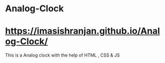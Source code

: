 # Analog-Clock
# https://imasishranjan.github.io/Analog-Clock/
This is a Analog clock with the help of HTML , CSS &amp; JS 
